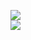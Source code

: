 [![](https://img.shields.io/badge/Made%20With-Github%20Spray-lightgrey.svg?style=for-the-badge&logo=github)](https://github.com/Annihil/github-spray#4843)  
[![](https://i.imgur.com/2DrTn0Z.gif)](https://github.com/Annihil/github-spray)